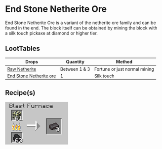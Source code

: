 # End Stone Netherite Ore

End Stone Netherite Ore is a variant of the netherite ore family and can be found in the end. The block itself can be obtained by mining the block with a silk touch pickaxe at diamond or higher tier.

## LootTables

| Drops | Quantity | Method |
| ----- | -------- | ------ |
| [Raw Netherite](../../items/raw_netherite.md) | Between 1 & 3 | Fortune or just normal mining
| [End Stone Netherite ore](./end_stone_netherite_ore.md) | 1 | Silk touch

## Recipe(s)

![end_netherite_ore_blast](../../../../images/end_stone_netherite_ore_blast.png)